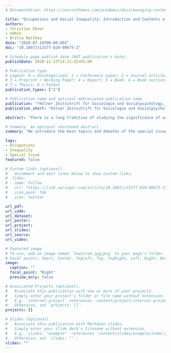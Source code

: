 ```yaml
---
# Documentation: https://sourcethemes.com/academic/docs/managing-content/

title: "Occupations and Social Inequality: Introduction and Contents of the Special Issue"
authors:
- Christian Ebner
- admin
- Britta Matthes
date: "2020-07-14T00:00:00Z"
doi: "10.1007/s11577-020-00675-2"

# Schedule page publish date (NOT publication's date).
publishDate: 2020-11-23T14:21:32+01:00

# Publication type.
# Legend: 0 = Uncategorized; 1 = Conference paper; 2 = Journal article;
# 3 = Preprint / Working Paper; 4 = Report; 5 = Book; 6 = Book section;
# 7 = Thesis; 8 = Patent
publication_types: ["2"]

# Publication name and optional abbreviated publication name.
publication: "*Kölner Zeitschrift für Soziologie und Sozialpsychology, 72*(1),1-17"
publication_short: "Kölner Zeitschrift für Soziologie und Sozialpsychology"

abstract: "There is a long tradition of studying the significance of occupations for social inequality. In this introductory article, we outline the contributions to this special issue of Kölner Zeitschrift für Soziologie und Sozialpsychologie in the context of the research into occupations carried out so far. The idea of the special issue is not to view occupation as a “black box”, as done elsewhere, but to specifically ask what social mechanisms give occupations their inequality-generating effects. The first thematic block of the special issue provides the reader with an overview of theoretical perspectives and measures used in the research field of occupations and social inequality. The subsequent thematic blocks address specific research questions in order to illustrate the potential of emphasizing social mechanisms in the research area of occupations and social inequality. The thematic blocks cover the issues of occupational choice and careers, the connections between occupations and gender inequality, the significance of occupations in the context of the debates on migration and immigration, as well as the theme of occupations in the age of digitisation and globalisation. Our special issue brings together theoretically sound, empirical contributions that simultaneously demonstrate the diversity of the data bases and the methodological approaches that can be used for these types of analyses."

# Summary. An optional shortened abstract.
summary: "We introduce the main topics and debates of the special issue *Occupations and social inequality*. "

tags:
- Occupations
- Inequality
- Special Issue  
featured: false

# Custom links (optional).
#   Uncomment and edit lines below to show custom links.
#  links:
# - name: Follow
#	url: "https://link.springer.com/article/10.1007/s11577-020-00675-2"
#   icon_pack: fab
#   icon: twitter

url_pdf:
url_code:
url_dataset:
url_poster:
url_project:
url_slides:
url_source:
url_video:

# Featured image
# To use, add an image named `featured.jpg/png` to your page's folder. 
# Focal points: Smart, Center, TopLeft, Top, TopRight, Left, Right, BottomLeft, Bottom, BottomRight.
image:
  caption: ""
  focal_point: "Right"
  preview_only: false

# Associated Projects (optional).
#   Associate this publication with one or more of your projects.
#   Simply enter your project's folder or file name without extension.
#   E.g. `internal-project` references `content/project/internal-project/index.md`.
#   Otherwise, set `projects: []`.
projects: []

# Slides (optional).
#   Associate this publication with Markdown slides.
#   Simply enter your slide deck's filename without extension.
#   E.g. `slides: "example"` references `content/slides/example/index.md`.
#   Otherwise, set `slides: ""`.
slides: ""
---
```

